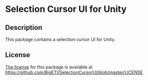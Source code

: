 # Selection Cursor UI for Unity

## Description
This package contains a selection cursor UI for Unity.

## License
[The license](https://github.com/BigETI/SelectionCursorUI/blob/master/LICENSE) for this package is available at https://github.com/BigETI/SelectionCursorUI/blob/master/LICENSE